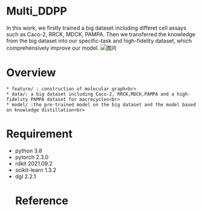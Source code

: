 # Multi_DDPP
In this work, we firstly trained a big dataset including differet cell assays such as Caco-2, RRCK, MDCK, PAMPA. Then we transferred the knowledge from the big dataset into our specific-task and high-fidelity dataset, which comprehensively improve our model.
![图片](https://github.com/user-attachments/assets/4c3a1859-a053-47d8-bfcb-71033336f58c)
# Overview
	* feature/ : construction of molecular graph<br>
 	* data/: a big dataset including Caco-2, RRCK,MDCK,PAMPA and a high-fidelity PAMPA dataset for macrocycles<br>
	* model/ :the pre-trained model on the big dataset and the model based on knowledge distillation<br>
# Requirement
  * python 3.8<br>
  * pytorch 2.3.0<br>
  * rdkit 2021.09.2<br>
  * scikit-learn 1.3.2<br>
  * dgl 2.2.1<br>
	# Reference
